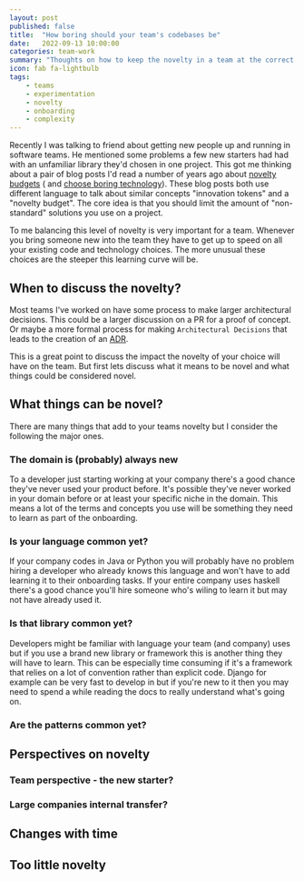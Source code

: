 ```yaml
---
layout: post
published: false
title:  "How boring should your team's codebases be"
date:   2022-09-13 10:00:00
categories: team-work
summary: "Thoughts on how to keep the novelty in a team at the correct level for easy onboarding"
icon: fab fa-lightbulb
tags:
    - teams
    - experimentation
    - novelty
    - onboarding
    - complexity
---
```


Recently I was talking to friend about getting new people up and running in software teams. He mentioned some problems
a few new starters had had with an unfamiliar library they'd chosen in one project. This got me thinking about a pair 
of blog posts I'd read a number of years ago about [novelty budgets](https://shimweasel.com/2018/08/25/novelty-budgets) (
and [choose boring technology](https://mcfunley.com/choose-boring-technology)). These blog posts both use different 
language to talk about similar concepts "innovation tokens" and a "novelty budget".  The core idea is that you should 
limit the amount of "non-standard" solutions you use on a project. 

To me balancing this level of novelty is very important for a team. Whenever you bring someone new into the team they
have to get up to speed on all your existing code and technology choices. The more unusual these choices are the steeper
this learning curve will be.

## When to discuss the novelty? 
Most teams I've worked on have some process to make larger architectural decisions. This could be a larger discussion
on a PR for a proof of concept. Or maybe a more formal process for making `Architectural Decisions` that leads
to the creation of an [ADR](https://adr.github.io/).

This is a great point to discuss the impact the novelty of your choice will have on the team. But first lets discuss 
what it means to be novel and what things could be considered novel.
 
## What things can be novel?
There are many things that add to your teams novelty but I consider the following the major ones.

### The domain is (probably) always new
To a developer just starting working at your company there's a good chance they've never used your product before. 
It's possible they've never worked in your domain before or at least your specific niche in the domain. This means a 
lot of the terms and concepts you use will be something they need to learn as part of the onboarding.

### Is your language common yet?
If your company codes in Java or Python you will probably have no problem hiring a developer who already knows this 
language and won't have to add learning it to their onboarding tasks. If your entire company uses haskell there's a 
good chance you'll hire someone who's wiling to learn it but may not have already used it.

### Is that library common yet?
Developers might be familiar with language your team (and company) uses but if you use a brand new library or framework
this is another thing they will have to learn. This can be especially time consuming if it's a framework that relies on
a lot of convention rather than explicit code. Django for example can be very fast to develop in but if you're new to it
then you may need to spend a while reading the docs to really understand what's going on.

### Are the patterns common yet?


## Perspectives on novelty
### Team perspective - the new starter?
### Large companies internal transfer?


## Changes with time


## Too little novelty
